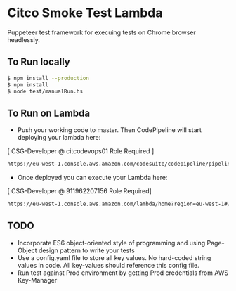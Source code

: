 # Citco Smoke Test Lambda

Puppeteer test framework for execuing tests on Chrome browser headlessly.


## To Run locally

```sh
$ npm install --production
$ npm install
$ node test/manualRun.hs
```


## To Run on Lambda

  - Push your working code to master. Then CodePipeline will start deploying your lambda here:

[ CSG-Developer @ citcodevops01  Role Required ]

```sh
https://eu-west-1.console.aws.amazon.com/codesuite/codepipeline/pipelines/release-ops-inf-csg-cwf-eu-west-1-cpl/view?#
```

  - Once deployed you can execute your Lambda here:

[ CSG-Developer @ 911962207156  Role Required]

```sh
https://eu-west-1.console.aws.amazon.com/lambda/home?region=eu-west-1#/functions/dev-csg-cwf-smoke-test?tab=graph
```

## TODO

  - Incorporate ES6 object-oriented style of programming and using Page-Object design pattern to write your tests
  - Use a config.yaml file to store all key values. No hard-coded string values in code. All key-values should reference this config file.
  - Run test against Prod environment by getting Prod credentials from AWS Key-Manager
